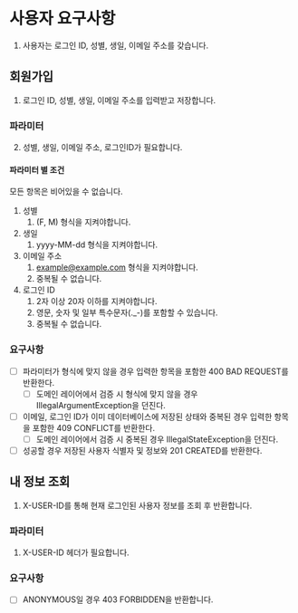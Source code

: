 # 사용자 요구사항

1. 사용자는 로그인 ID, 성별, 생일, 이메일 주소를 갖습니다.

## 회원가입

1. 로그인 ID, 성별, 생일, 이메일 주소를 입력받고 저장합니다.

### 파라미터

2. 성별, 생일, 이메일 주소, 로그인ID가 필요합니다.

#### 파라미터 별 조건

모든 항목은 비어있을 수 없습니다.

1. 성별
    1. (F, M) 형식을 지켜야합니다.
2. 생일
    1. yyyy-MM-dd 형식을 지켜야합니다.
3. 이메일 주소
    1. example@example.com 형식을 지켜야합니다.
    2. 중복될 수 없습니다.
4. 로그인 ID
    1. 2자 이상 20자 이하를 지켜야합니다.
    2. 영문, 숫자 및 일부 특수문자(._-)를 포함할 수 있습니다.
    3. 중복될 수 없습니다.

### 요구사항
- [ ] 파라미터가 형식에 맞지 않을 경우 입력한 항목을 포함한 400 BAD REQUEST를 반환한다.
   - [ ] 도메인 레이어에서 검증 시 형식에 맞지 않을 경우 IllegalArgumentException을 던진다.
- [ ] 이메일, 로그인 ID가 이미 데이터베이스에 저장된 상태와 중복된 경우 입력한 항목을 포함한 409 CONFLICT를 반환한다.
   - [ ] 도메인 레이어에서 검증 시 중복된 경우 IllegalStateException을 던진다.
- [ ] 성공할 경우 저장된 사용자 식별자 및 정보와 201 CREATED를 반환한다.

## 내 정보 조회
1. X-USER-ID를 통해 현재 로그인된 사용자 정보를 조회 후 반환합니다.

### 파라미터
1. X-USER-ID 헤더가 필요합니다.

### 요구사항
- [ ] ANONYMOUS일 경우 403 FORBIDDEN을 반환합니다.